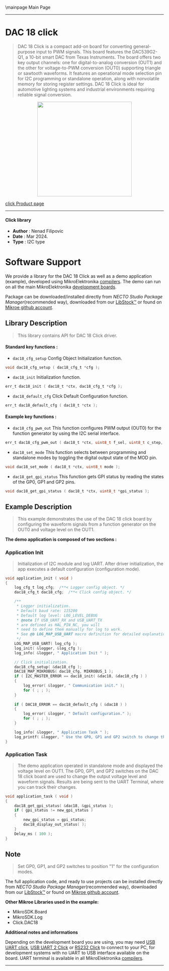 \mainpage Main Page

---
# DAC 18 click

> DAC 18 Click is a compact add-on board for converting general-purpose input to PWM signals. This board features the DAC539G2-Q1, a 10-bit smart DAC from Texas Instruments. The board offers two key output channels: one for digital-to-analog conversion (OUT1) and the other for voltage-to-PWM conversion (OUT0) supporting triangle or sawtooth waveforms. It features an operational mode selection pin for I2C programming or standalone operation, along with nonvolatile memory for storing register settings. DAC 18 Click is ideal for automotive lighting systems and industrial environments requiring reliable signal conversion.

<p align="center">
  <img src="https://download.mikroe.com/images/click_for_ide/dac18_click.png" height=300px>
</p>

[click Product page](https://www.mikroe.com/dac-18-click)

---


#### Click library

- **Author**        : Nenad Filipovic
- **Date**          : Mar 2024.
- **Type**          : I2C type


# Software Support

We provide a library for the DAC 18 Click
as well as a demo application (example), developed using MikroElektronika
[compilers](https://www.mikroe.com/necto-studio).
The demo can run on all the main MikroElektronika [development boards](https://www.mikroe.com/development-boards).

Package can be downloaded/installed directly from *NECTO Studio Package Manager*(recommended way), downloaded from our [LibStock&trade;](https://libstock.mikroe.com) or found on [Mikroe github account](https://github.com/MikroElektronika/mikrosdk_click_v2/tree/master/clicks).

## Library Description

> This library contains API for DAC 18 Click driver.

#### Standard key functions :

- `dac18_cfg_setup` Config Object Initialization function.
```c
void dac18_cfg_setup ( dac18_cfg_t *cfg );
```

- `dac18_init` Initialization function.
```c
err_t dac18_init ( dac18_t *ctx, dac18_cfg_t *cfg );
```

- `dac18_default_cfg` Click Default Configuration function.
```c
err_t dac18_default_cfg ( dac18_t *ctx );
```

#### Example key functions :

- `dac18_cfg_pwm_out` This function configures PWM output (OUT0) for the function generator by using the I2C serial interface.
```c
err_t dac18_cfg_pwm_out ( dac18_t *ctx, uint8_t f_sel, uint8_t c_step, uint8_t t_step );
```

- `dac18_set_mode` This function selects between programming and standalone modes by toggling the digital output state of the MOD pin.
```c
void dac18_set_mode ( dac18_t *ctx, uint8_t mode );
```

- `dac18_get_gpi_status` This function gets GPI status by reading the states of the GP0, GP1 and GP2 pins.
```c
void dac18_get_gpi_status ( dac18_t *ctx, uint8_t *gpi_status );
```

## Example Description

> This example demonstrates the use of the DAC 18 click board 
> by configuring the waveform signals from a function generator on the OUT0 
> and voltage level on the OUT1.

**The demo application is composed of two sections :**

### Application Init

> Initialization of I2C module and log UART.
> After driver initialization, the app executes a default configuration (configuration mode).

```c
void application_init ( void ) 
{
    log_cfg_t log_cfg;  /**< Logger config object. */
    dac18_cfg_t dac18_cfg;  /**< Click config object. */

    /** 
     * Logger initialization.
     * Default baud rate: 115200
     * Default log level: LOG_LEVEL_DEBUG
     * @note If USB_UART_RX and USB_UART_TX 
     * are defined as HAL_PIN_NC, you will 
     * need to define them manually for log to work. 
     * See @b LOG_MAP_USB_UART macro definition for detailed explanation.
     */
    LOG_MAP_USB_UART( log_cfg );
    log_init( &logger, &log_cfg );
    log_info( &logger, " Application Init " );

    // Click initialization.
    dac18_cfg_setup( &dac18_cfg );
    DAC18_MAP_MIKROBUS( dac18_cfg, MIKROBUS_1 );
    if ( I2C_MASTER_ERROR == dac18_init( &dac18, &dac18_cfg ) ) 
    {
        log_error( &logger, " Communication init." );
        for ( ; ; );
    }
    
    if ( DAC18_ERROR == dac18_default_cfg ( &dac18 ) )
    {
        log_error( &logger, " Default configuration." );
        for ( ; ; );
    }

    log_info( &logger, " Application Task " );
    log_printf( &logger, " Use the GP0, GP1 and GP2 switch to change the outputs\r\n\n" );
}
```

### Application Task

> The demo application operated in standalone mode and displayed the voltage level on OUT1.
> The GP0, GP1, and GP2 switches on the DAC 18 click board 
> are used to change the output voltage level and waveform signals.
> Results are being sent to the UART Terminal, where you can track their changes.

```c
void application_task ( void ) 
{
    dac18_get_gpi_status( &dac18, &gpi_status );
    if ( gpi_status != new_gpi_status )
    {
        new_gpi_status = gpi_status;
        dac18_display_out_status( );
    }
    Delay_ms ( 100 );
}
```

## Note

> Set GP0, GP1, and GP2 switches to position "1" for the configuration modes.

The full application code, and ready to use projects can be installed directly from *NECTO Studio Package Manager*(recommended way), downloaded from our [LibStock&trade;](https://libstock.mikroe.com) or found on [Mikroe github account](https://github.com/MikroElektronika/mikrosdk_click_v2/tree/master/clicks).

**Other Mikroe Libraries used in the example:**

- MikroSDK.Board
- MikroSDK.Log
- Click.DAC18

**Additional notes and informations**

Depending on the development board you are using, you may need
[USB UART click](https://www.mikroe.com/usb-uart-click),
[USB UART 2 Click](https://www.mikroe.com/usb-uart-2-click) or
[RS232 Click](https://www.mikroe.com/rs232-click) to connect to your PC, for
development systems with no UART to USB interface available on the board. UART
terminal is available in all MikroElektronika
[compilers](https://shop.mikroe.com/compilers).

---
